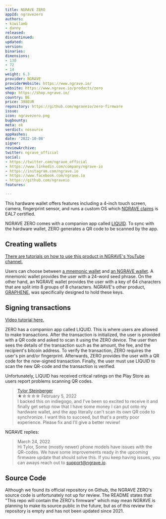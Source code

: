 ```yaml
---
title: NGRAVE ZERO
appId: ngravezero
authors:
- kiwilamb
- danny
released: 
discontinued: 
updated: 
version: 
binaries: 
dimensions:
- 130
- 72
- 14
weight: 6.3
provider: NGRAVE
providerWebsite: https://www.ngrave.io/
website: https://www.ngrave.io/products/zero
shop: https://shop.ngrave.io/
country: BE
price: 398EUR
repository: https://github.com/ngraveio/zero-firmware
issue: 
icon: ngravezero.png
bugbounty: 
meta: ok
verdict: nosource
appHashes: 
date: '2022-10-08'
signer: 
reviewArchive: 
twitter: ngrave_official
social:
- https://twitter.com/ngrave_official
- https://www.linkedin.com/company/ngrave-io
- https://instagram.com/ngrave.io
- https://www.facebook.com/ngrave.io
- https://github.com/ngraveio
features: 

---
```


This hardware wallet offers features including a 4-inch touch screen, camera, fingerprint sensor, and runs a custom OS which [NGRAVE claims](https://www.ngrave.io/zero) is EAL7 certified.

NGRAVE ZERO comes with a companion app called [LIQUID](https://www.ngrave.io/liquid). To sync with the hardware wallet, ZERO generates a QR code to be scanned by the app.

## Creating wallets

[There are tutorials on how to use this product in NGRAVE's YouTube channel.](https://www.youtube.com/channel/UCJDIZfcaACOTMT_tc3IKaAg/featured)

Users can choose between [a mnemonic wallet](https://www.youtube.com/watch?v=75VrZdq5mpY) and [an NGRAVE wallet](https://www.youtube.com/watch?v=yrnRy6eXupI). A mnemonic wallet provides the user with a 24-word seed phrase. On the other hand, an NGRAVE wallet provides the user with a key of 64 characters that are split into 8 groups of 8 characters. 
NGRAVE's other product, [GRAPHENE](https://www.ngrave.io/en/graphene), was specifically designed to hold these keys.


## Signing transactions

[Video tutorial here.](https://www.youtube.com/watch?v=3FDmQUObAvc)

ZERO has a companion app called LIQUID. This is where users are allowed to make transactions. After the transaction is initialized, the user is provided with a QR code and asked to scan it using the ZERO device. The user then sees the details of the transaction such as the amount, the fee, and the recipient's bitcoin address. To verify the transaction, ZERO requires the user's pin and/or fingerprint. Afterwards, ZERO provides the user with a QR code for the now-signed transaction. Finally, the user must use LIQUID to scan the new QR-code and the transaction is verified. 

Unfortunately, LIQUID has received critical ratings on the Play Store as users report problems scanning QR codes.

> [Tylor Steinberger](https://play.google.com/store/apps/details?id=io.ngrave.liquid&hl=en&gl=US&pli=1)<br>
  ★☆☆☆☆ February 5, 2022 <br>
       I backed this on indiegogo, and I've been so excited to receive it and finally get setup now that I have some money I can put onto my hardware wallet, and the app literally can't scan its own QR code to synchronize. I want this to succeed, but that's a pretty poor experience. Please fix and I'll give a better review!
       
NGRAVE replies:

> March 24, 2022 <br>
> Hi Tylor, Some (mostly newer) phone models have issues with the QR-codes. We have some improvements ready in the upcoming firmware update that should solve this. If you keep having issues, you can aways reach out to support@ngrave.io.

## Source Code

Although we found its official repository on Github, the NGRAVE ZERO's source code is unfortunately not up for review. The README states that "This repo will contain the ZERO's firmware" which may mean NGRAVE is planning to make its source public in the future, but as of this review the repository is empty and has not been updated since 2021. 
